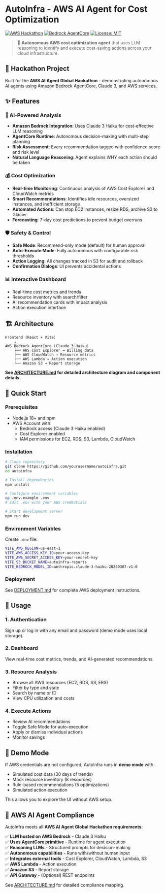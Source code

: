 # AutoInfra - AWS AI Agent for Cost Optimization

[![AWS Hackathon](https://img.shields.io/badge/AWS-AI%20Agent%20Hackathon-orange)](https://aws.amazon.com)
[![Bedrock AgentCore](https://img.shields.io/badge/Amazon-Bedrock%20AgentCore-blue)](https://aws.amazon.com/bedrock/agentcore/)
[![License: MIT](https://img.shields.io/badge/License-MIT-yellow.svg)](https://opensource.org/licenses/MIT)

> 🤖 **Autonomous AWS cost optimization agent** that uses LLM reasoning to identify and execute cost-saving actions across your cloud infrastructure.

## 🎯 Hackathon Project

Built for the **AWS AI Agent Global Hackathon** - demonstrating autonomous AI agents using Amazon Bedrock AgentCore, Claude 3, and AWS services.

## ✨ Features

### 🧠 AI-Powered Analysis
- **Amazon Bedrock Integration**: Uses Claude 3 Haiku for cost-effective LLM reasoning
- **AgentCore Runtime**: Autonomous decision-making with multi-step planning
- **Risk Assessment**: Every recommendation tagged with confidence score and risk level
- **Natural Language Reasoning**: Agent explains WHY each action should be taken

### 💰 Cost Optimization
- **Real-time Monitoring**: Continuous analysis of AWS Cost Explorer and CloudWatch metrics
- **Smart Recommendations**: Identifies idle resources, oversized instances, and inefficient storage
- **Automated Actions**: Can stop EC2 instances, resize RDS, archive S3 to Glacier
- **Forecasting**: 7-day cost predictions to prevent budget overruns

### 🛡️ Safety & Control
- **Safe Mode**: Recommend-only mode (default) for human approval
- **Auto-Execute Mode**: Fully autonomous with configurable risk thresholds
- **Action Logging**: All changes tracked in S3 for audit and rollback
- **Confirmation Dialogs**: UI prevents accidental actions

### 📊 Interactive Dashboard
- Real-time cost metrics and trends
- Resource inventory with search/filter
- AI recommendation cards with impact analysis
- Action execution interface

## 🏗️ Architecture

```
Frontend (React + Vite)
    ↓
AWS Bedrock AgentCore (Claude 3 Haiku)
    ├── AWS Cost Explorer → Billing data
    ├── AWS CloudWatch → Resource metrics
    ├── AWS Lambda → Action execution
    └── Amazon S3 → Report storage
```

**See [ARCHITECTURE.md](./ARCHITECTURE.md) for detailed architecture diagram and component details.**

## 🚀 Quick Start

### Prerequisites

- Node.js 18+ and npm
- AWS Account with:
  - Bedrock access (Claude 3 Haiku enabled)
  - Cost Explorer enabled
  - IAM permissions for EC2, RDS, S3, Lambda, CloudWatch

### Installation

```bash
# Clone repository
git clone https://github.com/yourusername/autoinfra.git
cd autoinfra

# Install dependencies
npm install

# Configure environment variables
cp .env.example .env
# Edit .env with your AWS credentials

# Start development server
npm run dev
```

### Environment Variables

Create `.env` file:

```bash
VITE_AWS_REGION=us-east-1
VITE_AWS_ACCESS_KEY_ID=your-access-key
VITE_AWS_SECRET_ACCESS_KEY=your-secret-key
VITE_S3_BUCKET_NAME=autoinfra-reports
VITE_BEDROCK_MODEL_ID=anthropic.claude-3-haiku-20240307-v1:0
```

### Deployment

See [DEPLOYMENT.md](./DEPLOYMENT.md) for complete AWS deployment instructions.

## 📖 Usage

### 1. Authentication

Sign up or log in with any email and password (demo mode uses local storage).

### 2. Dashboard

View real-time cost metrics, trends, and AI-generated recommendations.

### 3. Resource Analysis

- Browse all AWS resources (EC2, RDS, S3, EBS)
- Filter by type and state
- Search by name or ID
- View CPU utilization and costs

### 4. Execute Actions

- Review AI recommendations
- Toggle Safe Mode for auto-execution
- Apply or dismiss individual actions
- Monitor savings

## 🧪 Demo Mode

If AWS credentials are not configured, AutoInfra runs in **demo mode** with:
- Simulated cost data (30 days of trends)
- Mock resource inventory (8 resources)
- Rule-based recommendations (5 optimizations)
- Simulated action execution

This allows you to explore the UI without AWS setup.

## 🤖 AWS AI Agent Compliance

AutoInfra meets all **AWS AI Agent Global Hackathon requirements**:

✅ **LLM hosted on AWS Bedrock** - Claude 3 Haiku  
✅ **Uses AgentCore primitive** - Runtime for agent execution  
✅ **Reasoning LLMs** - Structured prompts for decision-making  
✅ **Autonomous capabilities** - Runs with/without human input  
✅ **Integrates external tools** - Cost Explorer, CloudWatch, Lambda, S3  
✅ **AWS Lambda** - Action execution  
✅ **Amazon S3** - Report storage  
✅ **API Gateway** - (Optional) REST endpoints  

See [ARCHITECTURE.md](./ARCHITECTURE.md) for detailed compliance mapping.